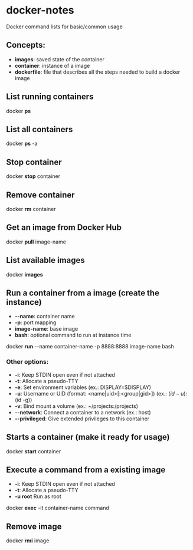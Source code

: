 # docker-notes
Docker command lists for basic/common usage

## Concepts:
* **images**: saved state of the container
* **container**: instance of a image
* **dockerfile**: file that describes all the steps needed to build a docker image

## List running containers
docker **ps**

## List all containers
docker **ps** -a

## Stop container
docker **stop** container

## Remove container
docker **rm** container

## Get an image from Docker Hub
docker **pull** image-name

## List available images
docker **images**

## Run a container from a image (create the instance)
* **--name**: container name
* **-p**: port mapping
* **image-name**: base image
* **bash**: optional command to run at instance time

docker **run** --name container-name -p 8888:8888 image-name bash
### Other options:
* **-i**: Keep STDIN open even if not attached
* **-t**: Allocate a pseudo-TTY
* **-e**: Set environment variables (ex.: DISPLAY=$DISPLAY)
* **-u**: Username or UID (format: <name|uid>[:<group|gid>]) (ex.: $(id -u):$(id -g))
* **-v**: Bind mount a volume (ex.: ~/projects:/projects)
* **--network**: Connect a container to a network (ex.: host)
* **--privileged**: Give extended privileges to this container

## Starts a container (make it ready for usage)
docker **start** container

## Execute a command from a existing image
* **-i**: Keep STDIN open even if not attached
* **-t**: Allocate a pseudo-TTY
* **-u root** Run as root

docker **exec** -it container-name command

## Remove image
docker **rmi** image
